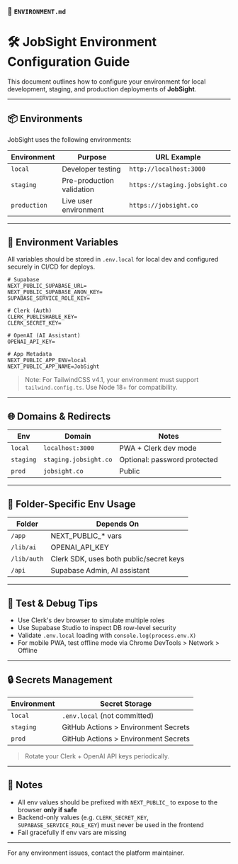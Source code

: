 ### 📄 `ENVIRONMENT.md`

# 🛠️ JobSight Environment Configuration Guide

This document outlines how to configure your environment for local development, staging, and production deployments of **JobSight**.

---

## 📦 Environments

JobSight uses the following environments:

| Environment | Purpose                  | URL Example                 |
|-------------|---------------------------|-----------------------------|
| `local`     | Developer testing         | `http://localhost:3000`     |
| `staging`   | Pre-production validation | `https://staging.jobsight.co` |
| `production`| Live user environment     | `https://jobsight.co`       |

---

## 🔐 Environment Variables

All variables should be stored in `.env.local` for local dev and configured securely in CI/CD for deploys.

```env
# Supabase
NEXT_PUBLIC_SUPABASE_URL=
NEXT_PUBLIC_SUPABASE_ANON_KEY=
SUPABASE_SERVICE_ROLE_KEY=

# Clerk (Auth)
CLERK_PUBLISHABLE_KEY=
CLERK_SECRET_KEY=

# OpenAI (AI Assistant)
OPENAI_API_KEY=

# App Metadata
NEXT_PUBLIC_APP_ENV=local
NEXT_PUBLIC_APP_NAME=JobSight
```

> Note: For TailwindCSS v4.1, your environment must support `tailwind.config.ts`. Use Node 18+ for compatibility.

---

## 🌐 Domains & Redirects

| Env        | Domain                     | Notes                          |
|------------|----------------------------|---------------------------------|
| `local`    | `localhost:3000`           | PWA + Clerk dev mode           |
| `staging`  | `staging.jobsight.co`      | Optional: password protected   |
| `prod`     | `jobsight.co`              | Public                         |

---

## 🧱 Folder-Specific Env Usage

| Folder         | Depends On                      |
|----------------|----------------------------------|
| `/app`         | NEXT_PUBLIC_* vars               |
| `/lib/ai`      | OPENAI_API_KEY                   |
| `/lib/auth`    | Clerk SDK, uses both public/secret keys |
| `/api`         | Supabase Admin, AI assistant     |

---

## 🧪 Test & Debug Tips

- Use Clerk's dev browser to simulate multiple roles
- Use Supabase Studio to inspect DB row-level security
- Validate `.env.local` loading with `console.log(process.env.X)`
- For mobile PWA, test offline mode via Chrome DevTools > Network > Offline

---

## 🔒 Secrets Management

| Environment | Secret Storage                   |
|-------------|----------------------------------|
| `local`     | `.env.local` (not committed)     |
| `staging`   | GitHub Actions > Environment Secrets |
| `prod`      | GitHub Actions > Environment Secrets |

> Rotate your Clerk + OpenAI API keys periodically.

---

## 📌 Notes

- All env values should be prefixed with `NEXT_PUBLIC_` to expose to the browser **only if safe**
- Backend-only values (e.g. `CLERK_SECRET_KEY`, `SUPABASE_SERVICE_ROLE_KEY`) must never be used in the frontend
- Fail gracefully if env vars are missing

---

For any environment issues, contact the platform maintainer.
